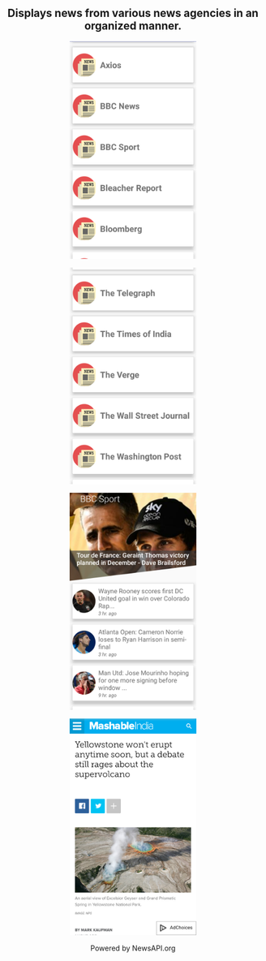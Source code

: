 <h2 align="center">
<strong>Displays news from various news agencies in an organized manner. </strong>
</h2>

<p align="center">
<img src="https://github.com/ShridharGoel/NewsReader/blob/master/NewsReader_screenshot1.png"  width="250">
</p>

<p align="center">
<img src="https://github.com/ShridharGoel/NewsReader/blob/master/NewsReader_screenshot2.png"  width="250">
</p>

<p align="center">
<img src="https://github.com/ShridharGoel/NewsReader/blob/master/NewsReader_screenshot3.png"  width="250">
</p>

<p align="center">
<img src="https://github.com/ShridharGoel/NewsReader/blob/master/NewsReader_screenshot4.png"  width="250">
</p>

<p align="center">
Powered by NewsAPI.org
</p>
